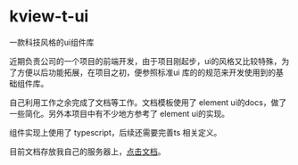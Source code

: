 # kview-t-ui
一款科技风格的ui组件库

近期负责公司的一个项目的前端开发，由于项目刚起步，ui的风格又比较特殊，为了方便以后功能拓展，在项目之初，便参照标准ui 库的的规范来开发使用到的基础组件库。

自己利用工作之余完成了文档等工作。文档模板使用了 element ui的docs，做了一些简化。另外本项目中有不少地方参考了 element ui的实现。

组件实现上使用了 typescript，后续还需要完善ts 相关定义。

目前文档存放我自己的服务器上，[点击文档](http://119.3.156.49:9090/#/zh-CN/)。
